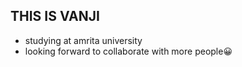 
<h2>THIS IS VANJI</h2>
<ul>
  <li>studying at amrita university</li>
  <li>looking forward to collaborate with more people😀</li>
</ul>

